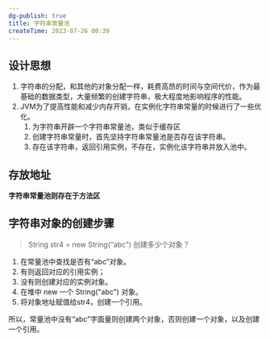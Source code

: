 ```yaml
---
dg-publish: true
title: 字符串常量池
createTime: 2023-07-26 00:39  
---
```


## 设计思想

1. 字符串的分配，和其他的对象分配一样，耗费高昂的时间与空间代价，作为最基础的数据类型，大量频繁的创建字符串，极大程度地影响程序的性能。
2. JVM为了提高性能和减少内存开销，在实例化字符串常量的时候进行了一些优化。
	1. 为字符串开辟一个字符串常量池，类似于缓存区 
	2. 创建字符串常量时，首先坚持字符串常量池是否存在该字符串。
	3. 存在该字符串，返回引用实例，不存在，实例化该字符串并放入池中。

## 存放地址

**字符串常量池则存在于方法区**

## 字符串对象的创建步骤
> String str4 = new String(“abc”) 创建多少个对象？

1. 在常量池中查找是否有“abc”对象。
2. 有则返回对应的引用实例；
3. 没有则创建对应的实例对象。
4. 在堆中 new 一个 String("abc") 对象。
5. 将对象地址赋值给str4，创建一个引用。

所以，常量池中没有“abc”字面量则创建两个对象，否则创建一个对象，以及创建一个引用。


